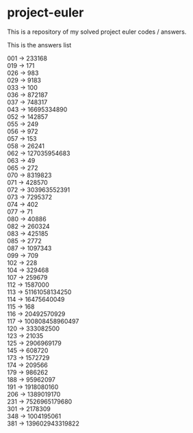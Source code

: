 # project-euler

This is a repository of my solved project euler codes / answers.

This is the answers list

001 -> 233168     
019 -> 171   
026 -> 983    
029 -> 9183    
033 -> 100  
036 -> 872187        
037 -> 748317   
043 -> 16695334890  
052 -> 142857   
055 -> 249   
056 -> 972    
057 -> 153   
058 -> 26241  
062 -> 127035954683   
063 -> 49  
065 -> 272   
070 -> 8319823   
071 -> 428570  
072 -> 303963552391   
073 -> 7295372   
074 -> 402   
077 -> 71    
080 -> 40886   
082 -> 260324   
083 -> 425185    
085 -> 2772  
087 -> 1097343   
099 -> 709   
102 -> 228   
104 -> 329468   
107 -> 259679  
112 -> 1587000   
113 -> 51161058134250   
114 -> 16475640049   
115 -> 168  
116 -> 20492570929    
117 -> 100808458960497  
120 -> 333082500  
123 -> 21035   
125 -> 2906969179    
145 -> 608720     
173 -> 1572729    
174 -> 209566  
179 -> 986262   
188 -> 95962097    
191 -> 1918080160   
206 -> 1389019170   
231 -> 7526965179680   
301 -> 2178309    
348 -> 1004195061   
381 -> 139602943319822  

